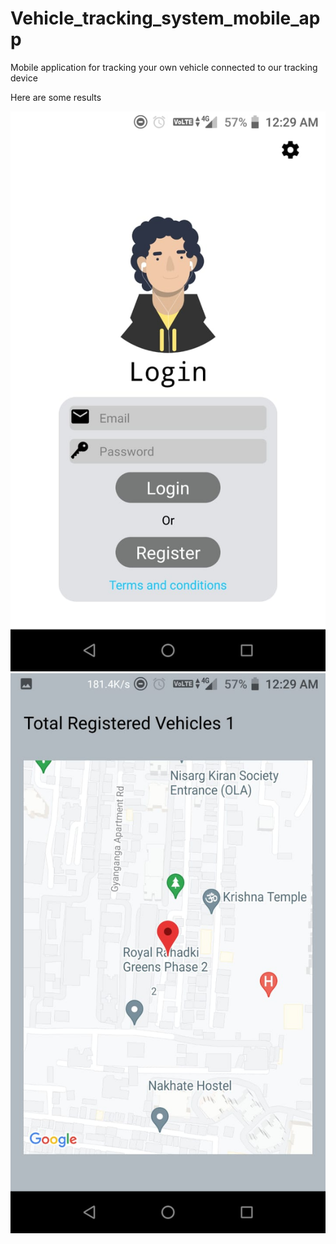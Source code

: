 # Vehicle_tracking_system_mobile_app
Mobile application for tracking  your own vehicle connected to our tracking device

Here are some results 

![ScreenShot of login screen](https://github.com/Pratikshawale/Vehicle_tracking_system_mobile_app/blob/main/WhatsApp%20Image%202021-11-25%20at%201.53.54%20AM.jpeg)
![ScreenShot of Map](https://github.com/Pratikshawale/Vehicle_tracking_system_mobile_app/blob/main/WhatsApp%20Image%202021-11-25%20at%201.53.54%20AM%20(1).jpeg)

